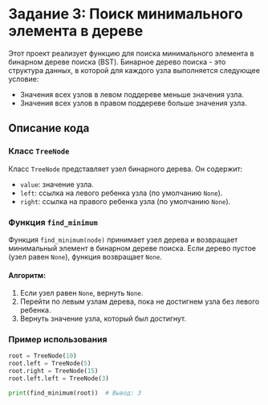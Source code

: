 # Задание 3: Поиск минимального элемента в дереве

Этот проект реализует функцию для поиска минимального элемента в бинарном дереве поиска (BST). Бинарное дерево поиска - это структура данных, в которой для каждого узла выполняется следующее условие:
- Значения всех узлов в левом поддереве меньше значения узла.
- Значения всех узлов в правом поддереве больше значения узла.

## Описание кода

### Класс `TreeNode`

Класс `TreeNode` представляет узел бинарного дерева. Он содержит:
- `value`: значение узла.
- `left`: ссылка на левого ребенка узла (по умолчанию `None`).
- `right`: ссылка на правого ребенка узла (по умолчанию `None`).

### Функция `find_minimum`

Функция `find_minimum(node)` принимает узел дерева и возвращает минимальный элемент в бинарном дереве поиска. Если дерево пустое (узел равен `None`), функция возвращает `None`.

#### Алгоритм:
1. Если узел равен `None`, вернуть `None`.
2. Перейти по левым узлам дерева, пока не достигнем узла без левого ребенка.
3. Вернуть значение узла, который был достигнут.

### Пример использования

```python
root = TreeNode(10)
root.left = TreeNode(5)
root.right = TreeNode(15)
root.left.left = TreeNode(3)

print(find_minimum(root))  # Вывод: 3